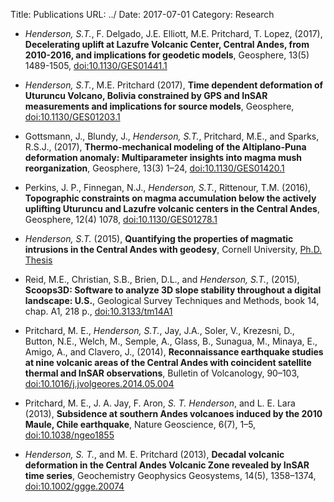Title: Publications
URL: ../
Date: 2017-07-01
Category: Research



* *Henderson, S.T.*, F. Delgado, J.E. Elliott, M.E. Pritchard, T. Lopez, (2017), **Decelerating uplift at Lazufre Volcanic Center, Central Andes, from 2010-2016, and implications for geodetic models**, Geosphere, 13(5) 1489-1505, [doi:10.1130/GES01441.1](http://dx.doi.org/doi:10.1130/GES01441.1)

* *Henderson, S.T.*, M.E. Pritchard (2017), **Time dependent deformation of Uturuncu Volcano, Bolivia constrained by GPS and InSAR measurements and implications for source models**, Geosphere, [doi:10.1130/GES01203.1](http://doi.org/10.1130/GES01203.1)

* Gottsmann, J., Blundy, J., *Henderson, S.T.*, Pritchard, M.E., and Sparks, R.S.J., (2017), **Thermo-mechanical modeling of the Altiplano-Puna deformation anomaly: Multiparameter insights into magma mush reorganization**, Geosphere, 13(3) 1–24, [doi:10.1130/GES01420.1](http://dx.doi.org/10.1130/GES01420.1)

* Perkins, J. P.,  Finnegan, N.J.,  *Henderson, S.T.*,  Rittenour, T.M. (2016), **Topographic constraints on magma accumulation below the actively uplifting Uturuncu and Lazufre volcanic centers in the Central Andes**, Geosphere, 12(4) 1078, [doi:10.1130/GES01278.1](http://dx.doi.org/10.1130/GES01278.1)

*  *Henderson, S.T.* (2015), **Quantifying the properties of magmatic intrusions in the Central Andes with geodesy**, Cornell University, [Ph.D. Thesis](https://ecommons.cornell.edu/handle/1813/40724)

* Reid, M.E., Christian, S.B., Brien, D.L., and *Henderson, S.T.*, (2015), **Scoops3D: Software to analyze 3D slope stability throughout a digital landscape: U.S.**, Geological Survey Techniques and Methods, book 14, chap. A1, 218 p., [doi:10.3133/tm14A1](http://dx.doi.org/10.3133/tm14A1)

* Pritchard, M. E., *Henderson, S.T.*, Jay, J.A., Soler, V., Krezesni, D., Button, N.E., Welch, M., Semple, A., Glass, B., Sunagua, M., Minaya, E., Amigo, A., and Clavero, J., (2014), **Reconnaissance earthquake studies at nine volcanic areas of the Central Andes with coincident satellite thermal and InSAR observations**, Bulletin of Volcanology, 90–103, [doi:10.1016/j.jvolgeores.2014.05.004](http://dx.doi.org/10.1016/j.jvolgeores.2014.05.004)

* Pritchard, M. E., J. A. Jay, F. Aron, *S. T. Henderson*, and L. E. Lara (2013), **Subsidence at southern Andes volcanoes induced by the 2010 Maule, Chile earthquake**, Nature Geoscience, 6(7), 1–5, [doi:10.1038/ngeo1855](http://dx.doi.org/doi:10.1038/ngeo1855)

* *Henderson, S. T.*, and M. E. Pritchard (2013), **Decadal volcanic deformation in the Central Andes Volcanic Zone revealed by InSAR time series**, Geochemistry Geophysics Geosystems, 14(5), 1358–1374, [doi:10.1002/ggge.20074](http://dx.doi.org/10.1002/ggge.20074)

